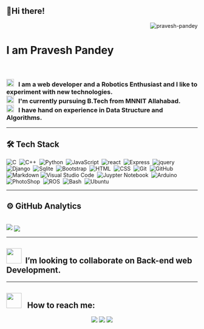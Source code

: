 <h2> 👋Hi there!</h2>     <p align="right"> <img src="https://komarev.com/ghpvc/?username=pravesh-pandey" alt="pravesh-pandey" /> </p>
<h1> I am Pravesh Pandey</h1>
<br>
<p align="left">
  <h3>
<img src="https://user-images.githubusercontent.com/58443282/114050007-8ac51980-98a9-11eb-8dea-a162f9c69cb6.png" width="20"> &nbsp; I am a web developer and a Robotics Enthusiast and I like to experiment with new technologies.
<br>
<img src="https://user-images.githubusercontent.com/58443282/114054658-acc09b00-98ad-11eb-8f08-5f76e2a63f71.png" width="20"> &nbsp; I'm currently pursuing B.Tech from MNNIT Allahabad.
<br>
<img src="https://user-images.githubusercontent.com/58443282/114054922-e85b6500-98ad-11eb-9394-a59dd6f14a1a.png" width="20"> &nbsp; I have hand on experience in Data Structure and Algorithms.
    </h3>
</p>
<hr>
<h2>🛠&nbsp;Tech Stack</h2>

![C](https://img.shields.io/badge/-C-white?style=flat&logo=C&logoColor=A8B9CC)&nbsp;
![C++](https://img.shields.io/badge/-C++-white?style=flat&logo=C%2B%2B&logoColor=00599C)&nbsp;
![Python](https://img.shields.io/badge/-Python-white?style=flat&logo=python)&nbsp;
![JavaScript](https://img.shields.io/badge/-JavaScript-white?style=flat&logo=javascript&logoColor=F7DF1E)&nbsp;
![react](https://img.shields.io/badge/-React-white?style=flat&logo=React&logoColor=0769AD)&nbsp;
![Express](https://img.shields.io/badge/-Express-white?style=flat&logo=Express&logoColor=000000)&nbsp;
![jquery](https://img.shields.io/badge/-jQuery-white?style=flat&logo=jquery&logoColor=0769AD)&nbsp;\
![Django](https://img.shields.io/badge/-Django-white?style=flat&logo=django&logoColor=brightgreen)&nbsp;
![Sqlite](https://img.shields.io/badge/-SQLite-white?style=flat&logo=SQLite&logoColor=003B57)&nbsp;
![Bootstrap](https://img.shields.io/badge/-Bootstrap4-white?style=flat&logo=bootstrap&logoColor=7952B3)&nbsp;
![HTML](https://img.shields.io/badge/-HTML5-white?style=flat&logo=HTML5&logoColor=E34F26)&nbsp;
![CSS](https://img.shields.io/badge/-CSS-white?style=flat&logo=CSS3&logoColor=1572B6)&nbsp;
![Git](https://img.shields.io/badge/-Git-white?style=flat&logo=git)&nbsp;
![GitHub](https://img.shields.io/badge/-GitHub-white?style=flat&logo=github&logoColor=181717)&nbsp;\
![Markdown](https://img.shields.io/badge/-Markdown-white?style=flat&logo=markdown&logoColor=000000)
![Visual Studio Code](https://img.shields.io/badge/-Visual%20Studio%20Code-white?style=flat&logo=visual-studio-code&logoColor=007ACC)&nbsp;
![Juypter Notebook](https://img.shields.io/badge/-Jupyter%20Notebook-white?style=flat&logo=Jupyter)&nbsp;
![Arduino](https://img.shields.io/badge/-Arduino-white?style=flat&logo=arduino)&nbsp;\
![PhotoShop](https://img.shields.io/badge/-Adobe%20Photoshop-white?style=flat&logo=Adobe%20Photoshop&logoColor=31A8FF)&nbsp;
![ROS](https://img.shields.io/badge/-Robot%20Operating%20System-white?style=flat&logo=ros&logoColor=grey)&nbsp;
![Bash](https://img.shields.io/badge/-Bash-white?style=flat&logo=Windows-Terminal&logoColor=4D4D4D)&nbsp;
![Ubuntu](https://img.shields.io/badge/-Linux-white?style=flat&logo=ubuntu&logoColor=orange)&nbsp;
<hr>
<h2> ⚙️ GitHub Analytics</h2> 

<br>
<img src="https://github-readme-stats.vercel.app/api?username=pravesh-pandey&show_icons=true&theme=radical" />

<a href="https://github-readme-stats.vercel.app/api/top-langs/?username=pravesh-pandey&layout=compact&langs_count=8">
  <img align="center" src="https://github-readme-stats.vercel.app/api/top-langs/?username=pravesh-pandey&layout=compact&langs_count=10&theme=radical" />
</a>

<hr>
<h2> <img src="https://user-images.githubusercontent.com/58443282/114056134-fa89d300-98ae-11eb-885b-a514601bcaa2.png" width="40"> &nbsp;I’m looking to collaborate on Back-end web Development.</h2>
<hr>
<h2> <img src="https://user-images.githubusercontent.com/58443282/114053740-d9c07e00-98ac-11eb-9d3a-0e9264366126.png" width="40"> &nbsp; How to reach me:
</h2>
<p align="center">
<a href="https://www.linkedin.com/in/pravesh25/"><img src="https://img.shields.io/badge/-Pravesh%20Pandey%20-0077B5?style=flat&logo=Linkedin&logoColor=white"/></a>
<a href="mailto:pravesh25pandey@gmail.com"><img src="https://img.shields.io/badge/-pravesh25pandey@gmail.com-D14836?style=flat&logo=Gmail&logoColor=white"/></a>
<a href="https://www.instagram.com/pravesh__pandey_/"><img src="https://img.shields.io/badge/-pravesh__pandey_-e0f8f9?style=flat&logo=instagram&logoColor=darkpink"/></a>
</p>
<!--
**pravesh-pandey/pravesh-pandey** is a ✨ _special_ ✨ repository because its `README.md` (this file) appears on your GitHub profile.

Here are some ideas to get you started:

- 🔭 I’m currently working on ...
- 🌱 I’m currently learning ...
- 👯 I’m looking to collaborate on ...
- 🤔 I’m looking for help with ...
- 💬 Ask me about ...
- 📫 How to reach me: ...
- 😄 Pronouns: ...
- ⚡ Fun fact: ...
-->
